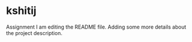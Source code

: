 # kshitij
Assignment
I am editing the README file. Adding some more details about the project description.
